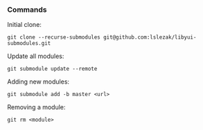 ### Commands

Initial clone:

`git clone --recurse-submodules git@github.com:lslezak/libyui-submodules.git`

Update all modules:

`git submodule update --remote`

Adding new modules:

`git submodule add -b master <url>`

Removing a module:

`git rm <module>`
